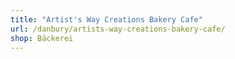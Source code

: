 ```yaml
---
title: "Artist's Way Creations Bakery Cafe"
url: /danbury/artists-way-creations-bakery-cafe/
shop: Bäckerei
---
```

